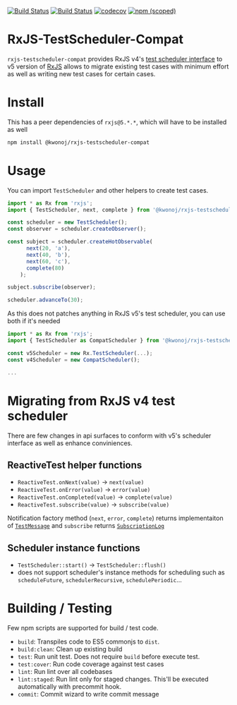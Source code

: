 [![Build Status](https://circleci.com/gh/kwonoj/rxjs-testscheduler-compat/tree/master.svg?style=shield&circle-token=:circle-token)](https://circleci.com/gh/kwonoj/rxjs-testscheduler-compat/tree/master)
[![Build Status](https://snap-ci.com/kwonoj/rxjs-testscheduler-compat/branch/master/build_image)](https://snap-ci.com/kwonoj/rxjs-testscheduler-compat/branch/master)
[![codecov](https://codecov.io/gh/kwonoj/rxjs-testscheduler-compat/branch/master/graph/badge.svg)](https://codecov.io/gh/kwonoj/rxjs-testscheduler-compat)
[![npm (scoped)](https://img.shields.io/npm/v/@kwonoj/rxjs-testscheduler-compat.svg?maxAge=2592000)](https://www.npmjs.com/package/@kwonoj/rxjs-testscheduler-compat)

# RxJS-TestScheduler-Compat

`rxjs-testscheduler-compat` provides RxJS v4's [test scheduler interface](https://github.com/Reactive-Extensions/RxJS/blob/master/doc/api/testing/testscheduler.md) to v5 version of [RxJS](https://github.com/ReactiveX/rxjs) allows to migrate existing test cases with minimum effort as well as writing new test cases for certain cases.

# Install

This has a peer dependencies of `rxjs@5.*.*`, which will have to be installed as well

```sh
npm install @kwonoj/rxjs-testscheduler-compat
```

# Usage

You can import `TestScheduler` and other helpers to create test cases.

```js
import * as Rx from 'rxjs';
import { TestScheduler, next, complete } from '@kwonoj/rxjs-testscheduler-compat';

const scheduler = new TestScheduler();
const observer = scheduler.createObserver();

const subject = scheduler.createHotObservable(
      next(20, 'a'),
      next(40, 'b'),
      next(60, 'c'),
      complete(80)
    );

subject.subscribe(observer);

scheduler.advanceTo(30);
```

As this does not patches anything in RxJS v5's test scheduler, you can use both if it's needed

```js
import * as Rx from 'rxjs';
import { TestScheduler as CompatScheduler } from '@kwonoj/rxjs-testscheduler-compat';

const v5Scheduler = new Rx.TestScheduler(...);
const v4Scheduler = new CompatScheduler();

...
```

# Migrating from RxJS v4 test scheduler

There are few changes in api surfaces to conform with v5's scheduler interface as well as enhance conviniences.

## ReactiveTest helper functions

- `ReactiveTest.onNext(value)` -> `next(value)`
- `ReactiveTest.onError(value)` -> `error(value)`
- `ReactiveTest.onCompleted(value)` -> `complete(value)`
- `ReactiveTest.subscribe(value)` -> `subscribe(value)`

Notification factory method (`next`, `error`, `complete`) returns implementaiton of [`TestMessage`](https://github.com/ReactiveX/rxjs/blob/master/src/testing/TestMessage.ts)
and `subscribe` returns [`SubscriptionLog`](https://github.com/ReactiveX/rxjs/blob/master/src/testing/SubscriptionLog.ts)

## Scheduler instance functions

- `TestScheduler::start()` -> `TestScheduler::flush()`
- does not support scheduler's instance methods for scheduling such as `scheduleFuture`, `schedulerRecursive`, `schedulePeriodic`...

# Building / Testing

Few npm scripts are supported for build / test code.

- `build`: Transpiles code to ES5 commonjs to `dist`.
- `build:clean`: Clean up existing build
- `test`: Run unit test. Does not require `build` before execute test.
- `test:cover`: Run code coverage against test cases
- `lint`: Run lint over all codebases
- `lint:staged`: Run lint only for staged changes. This'll be executed automatically with precommit hook.
- `commit`: Commit wizard to write commit message